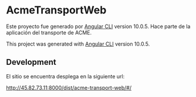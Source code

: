 # AcmeTransportWeb

Este proyecto fue generado por [Angular CLI](https://github.com/angular/angular-cli) version 10.0.5. Hace parte de la aplicación del transporte de ACME. 

This project was generated with [Angular CLI](https://github.com/angular/angular-cli) version 10.0.5.

## Development 

El sitio se encuentra desplega en la siguiente url:

http://45.82.73.11:8000/dist/acme-transport-web/#/

